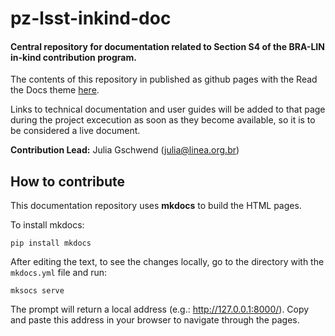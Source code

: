 # pz-lsst-inkind-doc 

#### Central repository for documentation related to Section S4 of the BRA-LIN in-kind contribution program. 

The contents of this repository in published as github pages with the Read the Docs theme [here](https://linea-it.github.io/pz-lsst-inkind-doc/).

Links to technical documentation and user guides will be added to that page during the project excecution as soon as they become available, so it is to be considered a live document.  

**Contribution Lead:** Julia Gschwend ([julia@linea.org.br](mailto:julia@linea.org.br))  


## How to contribute

This documentation repository uses **mkdocs** to build the HTML pages.

To install mkdocs: 

``` 
pip install mkdocs
``` 

After editing the text, to see the changes locally, go to the directory with the `mkdocs.yml` file and run: 

```
mksocs serve
```

The prompt will return a local address (e.g.: http://127.0.0.1:8000/). Copy and paste this address in your browser to navigate through the pages. 


